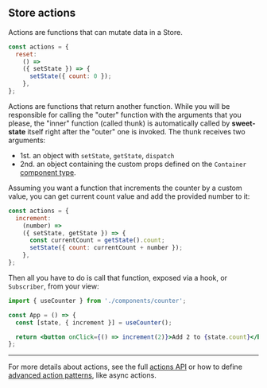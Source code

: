 ## Store actions

Actions are functions that can mutate data in a Store.

```js
const actions = {
  reset:
    () =>
    ({ setState }) => {
      setState({ count: 0 });
    },
};
```

Actions are functions that return another function. While you will be responsible for calling the "outer" function with the arguments that you please, the "inner" function (called thunk) is automatically called by **sweet-state** itself right after the "outer" one is invoked. The thunk receives two arguments:

- 1st. an object with `setState`, `getState`, `dispatch`
- 2nd. an object containing the custom props defined on the `Container` [component type](../advanced/container.md).

Assuming you want a function that increments the counter by a custom value, you can get current count value and add the provided number to it:

```js
const actions = {
  increment:
    (number) =>
    ({ setState, getState }) => {
      const currentCount = getState().count;
      setState({ count: currentCount + number });
    },
};
```

Then all you have to do is call that function, exposed via a hook, or `Subscriber`, from your view:

```jsx
import { useCounter } from './components/counter';

const App = () => {
  const [state, { increment }] = useCounter();

  return <button onClick={() => increment(2)}>Add 2 to {state.count}</button>;
};
```

---

For more details about actions, see the full [actions API](../api/actions.md) or how to define [advanced action patterns](../advanced/actions.md), like async actions.
